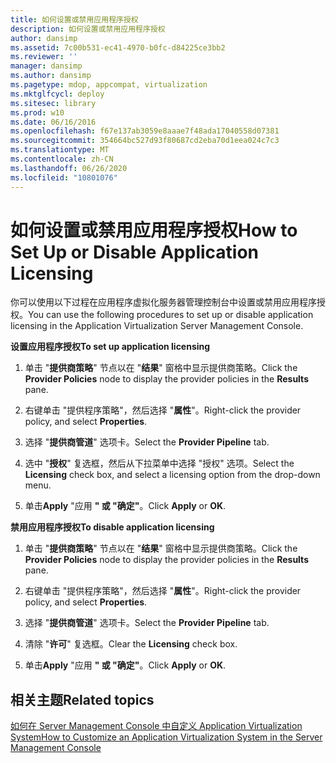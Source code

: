 ```yaml
---
title: 如何设置或禁用应用程序授权
description: 如何设置或禁用应用程序授权
author: dansimp
ms.assetid: 7c00b531-ec41-4970-b0fc-d84225ce3bb2
ms.reviewer: ''
manager: dansimp
ms.author: dansimp
ms.pagetype: mdop, appcompat, virtualization
ms.mktglfcycl: deploy
ms.sitesec: library
ms.prod: w10
ms.date: 06/16/2016
ms.openlocfilehash: f67e137ab3059e8aaae7f48ada17040558d07381
ms.sourcegitcommit: 354664bc527d93f80687cd2eba70d1eea024c7c3
ms.translationtype: MT
ms.contentlocale: zh-CN
ms.lasthandoff: 06/26/2020
ms.locfileid: "10801076"
---
```

# <span data-ttu-id="b4af1-103">如何设置或禁用应用程序授权</span><span class="sxs-lookup"><span data-stu-id="b4af1-103">How to Set Up or Disable Application Licensing</span></span>


<span data-ttu-id="b4af1-104">你可以使用以下过程在应用程序虚拟化服务器管理控制台中设置或禁用应用程序授权。</span><span class="sxs-lookup"><span data-stu-id="b4af1-104">You can use the following procedures to set up or disable application licensing in the Application Virtualization Server Management Console.</span></span>

**<span data-ttu-id="b4af1-105">设置应用程序授权</span><span class="sxs-lookup"><span data-stu-id="b4af1-105">To set up application licensing</span></span>**

1.  <span data-ttu-id="b4af1-106">单击 "**提供商策略**" 节点以在 "**结果**" 窗格中显示提供商策略。</span><span class="sxs-lookup"><span data-stu-id="b4af1-106">Click the **Provider Policies** node to display the provider policies in the **Results** pane.</span></span>

2.  <span data-ttu-id="b4af1-107">右键单击 "提供程序策略"，然后选择 "**属性**"。</span><span class="sxs-lookup"><span data-stu-id="b4af1-107">Right-click the provider policy, and select **Properties**.</span></span>

3.  <span data-ttu-id="b4af1-108">选择 "**提供商管道**" 选项卡。</span><span class="sxs-lookup"><span data-stu-id="b4af1-108">Select the **Provider Pipeline** tab.</span></span>

4.  <span data-ttu-id="b4af1-109">选中 "**授权**" 复选框，然后从下拉菜单中选择 "授权" 选项。</span><span class="sxs-lookup"><span data-stu-id="b4af1-109">Select the **Licensing** check box, and select a licensing option from the drop-down menu.</span></span>

5.  <span data-ttu-id="b4af1-110">单击**Apply** "应用 **" 或 "确定"**。</span><span class="sxs-lookup"><span data-stu-id="b4af1-110">Click **Apply** or **OK**.</span></span>

**<span data-ttu-id="b4af1-111">禁用应用程序授权</span><span class="sxs-lookup"><span data-stu-id="b4af1-111">To disable application licensing</span></span>**

1.  <span data-ttu-id="b4af1-112">单击 "**提供商策略**" 节点以在 "**结果**" 窗格中显示提供商策略。</span><span class="sxs-lookup"><span data-stu-id="b4af1-112">Click the **Provider Policies** node to display the provider policies in the **Results** pane.</span></span>

2.  <span data-ttu-id="b4af1-113">右键单击 "提供程序策略"，然后选择 "**属性**"。</span><span class="sxs-lookup"><span data-stu-id="b4af1-113">Right-click the provider policy, and select **Properties**.</span></span>

3.  <span data-ttu-id="b4af1-114">选择 "**提供商管道**" 选项卡。</span><span class="sxs-lookup"><span data-stu-id="b4af1-114">Select the **Provider Pipeline** tab.</span></span>

4.  <span data-ttu-id="b4af1-115">清除 "**许可**" 复选框。</span><span class="sxs-lookup"><span data-stu-id="b4af1-115">Clear the **Licensing** check box.</span></span>

5.  <span data-ttu-id="b4af1-116">单击**Apply** "应用 **" 或 "确定"**。</span><span class="sxs-lookup"><span data-stu-id="b4af1-116">Click **Apply** or **OK**.</span></span>

## <span data-ttu-id="b4af1-117">相关主题</span><span class="sxs-lookup"><span data-stu-id="b4af1-117">Related topics</span></span>


[<span data-ttu-id="b4af1-118">如何在 Server Management Console 中自定义 Application Virtualization System</span><span class="sxs-lookup"><span data-stu-id="b4af1-118">How to Customize an Application Virtualization System in the Server Management Console</span></span>](how-to-customize-an-application-virtualization-system-in-the-server-management-console.md)

 

 





